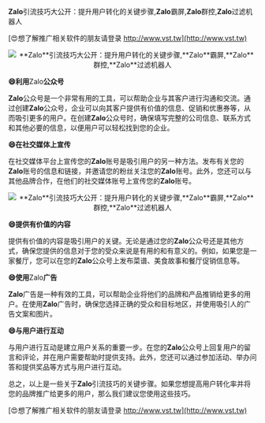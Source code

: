 **Zalo**引流技巧大公开：提升用户转化的关键步骤,**Zalo**霸屏,**Zalo**群控,**Zalo**过滤机器人

[😍想了解推广相关软件的朋友请登录 http://www.vst.tw](http://www.vst.tw)

 <center><img src="https://vst.tw/MP4/tuiguang/png/7.png" alt="**Zalo**引流技巧大公开：提升用户转化的关键步骤,**Zalo**霸屏,**Zalo**群控,**Zalo**过滤机器人"></center>

**😄利用**Zalo**公众号**

**Zalo**公众号是一个非常有用的工具，可以帮助企业与其客户进行沟通和交流。通过创建**Zalo**公众号，企业可以向其客户提供有价值的信息、促销和优惠券等，从而吸引更多的用户。在创建**Zalo**公众号时，确保填写完整的公司信息、联系方式和其他必要的信息，以便用户可以轻松找到您的企业。

**😄在社交媒体上宣传**

在社交媒体平台上宣传您的**Zalo**账号是吸引用户的另一种方法。发布有关您的**Zalo**账号的信息和链接，并邀请您的粉丝关注您的**Zalo**账号。此外，您还可以与其他品牌合作，在他们的社交媒体账号上宣传您的**Zalo**账号。

 <center><img src="https://vst.tw/MP4/tuiguang/png/3.png" alt="**Zalo**引流技巧大公开：提升用户转化的关键步骤,**Zalo**霸屏,**Zalo**群控,**Zalo**过滤机器人"></center>

**😄提供有价值的内容**

提供有价值的内容是吸引用户的关键。无论是通过您的**Zalo**公众号还是其他方式，确保您提供的信息对于您的受众来说是有用的和有意义的。例如，如果您是一家餐厅，您可以在您的**Zalo**公众号上发布菜谱、美食故事和餐厅促销信息等。

**😄使用**Zalo**广告**

**Zalo**广告是一种有效的工具，可以帮助企业将他们的品牌和产品推销给更多的用户。在使用**Zalo**广告时，确保您选择正确的受众和目标地区，并使用吸引人的广告文案和图片。

**😄与用户进行互动**

与用户进行互动是建立用户关系的重要一步。在您的**Zalo**公众号上回复用户的留言和评论，并在用户需要帮助时提供支持。此外，您还可以通过参加活动、举办问答和提供奖品等方式与用户进行互动。

总之，以上是一些关于**Zalo**引流技巧的关键步骤。如果您想提高用户转化率并将您的品牌推广给更多的用户，那么我们建议您使用这些技巧。

[😍想了解推广相关软件的朋友请登录 http://www.vst.tw](http://www.vst.tw)



